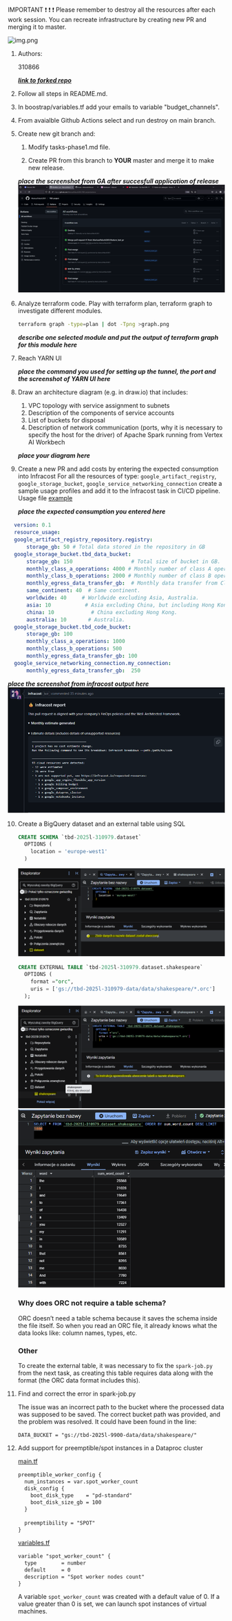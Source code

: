 IMPORTANT ❗ ❗ ❗ Please remember to destroy all the resources after each work session. You can recreate infrastructure by creating new PR and merging it to master.
  
![img.png](doc/figures/destroy.png)

1. Authors:

   310866

   [***link to forked repo***](https://github.com/MariuszPaluch2001/TBD-project)
   
2. Follow all steps in README.md.

3. In boostrap/variables.tf add your emails to variable "budget_channels".

4. From avaialble Github Actions select and run destroy on main branch.
   
5. Create new git branch and:
    1. Modify tasks-phase1.md file.
    
    2. Create PR from this branch to **YOUR** master and merge it to make new release. 
    
    ***place the screenshot from GA after succesfull application of release***
![img.png](doc/figures/task-phase1-release-destroy-screen.png)


6. Analyze terraform code. Play with terraform plan, terraform graph to investigate different modules.

    ```bash
    terraform graph -type=plan | dot -Tpng >graph.png
    ```

    ***describe one selected module and put the output of terraform graph for this module here***
   
7. Reach YARN UI
   
   ***place the command you used for setting up the tunnel, the port and the screenshot of YARN UI here***
   
8. Draw an architecture diagram (e.g. in draw.io) that includes:
    1. VPC topology with service assignment to subnets
    2. Description of the components of service accounts
    3. List of buckets for disposal
    4. Description of network communication (ports, why it is necessary to specify the host for the driver) of Apache Spark running from Vertex AI Workbech
  
    ***place your diagram here***

9. Create a new PR and add costs by entering the expected consumption into Infracost
For all the resources of type: `google_artifact_registry`, `google_storage_bucket`, `google_service_networking_connection`
create a sample usage profiles and add it to the Infracost task in CI/CD pipeline. Usage file [example](https://github.com/infracost/infracost/blob/master/infracost-usage-example.yml) 

   ***place the expected consumption you entered here***
  ```yaml
    version: 0.1
    resource_usage:
    google_artifact_registry_repository.registry:
        storage_gb: 50 # Total data stored in the repository in GB
    google_storage_bucket.tbd_data_bucket:
        storage_gb: 150                   # Total size of bucket in GB.
        monthly_class_a_operations: 4000 # Monthly number of class A operations (object adds, bucket/object list).
        monthly_class_b_operations: 2000 # Monthly number of class B operations (object gets, retrieve bucket/object metadata).
        monthly_egress_data_transfer_gb:  # Monthly data transfer from Cloud Storage to the following, in GB:
        same_continent: 40  # Same continent.
        worldwide: 40     # Worldwide excluding Asia, Australia.
        asia: 10           # Asia excluding China, but including Hong Kong.
        china: 10            # China excluding Hong Kong.
        australia: 10       # Australia.
    google_storage_bucket.tbd_code_bucket:
        storage_gb: 100
        monthly_class_a_operations: 1000
        monthly_class_b_operations: 500
        monthly_egress_data_transfer_gb: 100
    google_service_networking_connection.my_connection:
        monthly_egress_data_transfer_gb:  250
  ```

   ***place the screenshot from infracost output here***
![img.png](doc/figures/infracost-output.png)

10. Create a BigQuery dataset and an external table using SQL

    ```sql
    CREATE SCHEMA `tbd-2025l-310979.dataset`
      OPTIONS (
        location = 'europe-west1'
      )
    ```
    ![](doc/figures/dataset_created.png)

    ```sql
    CREATE EXTERNAL TABLE `tbd-2025l-310979.dataset.shakespeare`
      OPTIONS (
        format ="orc",
        uris = ['gs://tbd-2025l-310979-data/data/shakespeare/*.orc']
      );
    ```
    ![](doc/figures/external_table_created.png)
    ![](doc/figures/select_shakespeare.png)
   
    ### Why does ORC not require a table schema?

    ORC doesn’t need a table schema because it saves the schema inside the file itself. So when you read an ORC file, it already knows what the data looks like: column names, types, etc.

    ### Other

    To create the external table, it was necessary to fix the `spark-job.py` from the next task, as creating this table requires data along with the format (the ORC data format includes this).

11. Find and correct the error in spark-job.py

    The issue was an incorrect path to the bucket where the processed data was supposed to be saved. The correct bucket path was provided, and the problem was resolved.
    It could have been found in the line:  
    ```
    DATA_BUCKET = "gs://tbd-2025l-9900-data/data/shakespeare/"
    ```

12. Add support for preemptible/spot instances in a Dataproc cluster

    [main.tf](./modules/dataproc/main.tf)
    ```
    preemptible_worker_config {
      num_instances = var.spot_worker_count
      disk_config {
        boot_disk_type    = "pd-standard"
        boot_disk_size_gb = 100
      }

      preemptibility = "SPOT"
    }
    ```

    [variables.tf](./modules/dataproc/variables.tf)
    ```
    variable "spot_worker_count" {
      type        = number
      default     = 0
      description = "Spot worker nodes count"
    }
    ```

    A variable `spot_worker_count` was created with a default value of 0. If a value greater than 0 is set, we can launch spot instances of virtual machines.